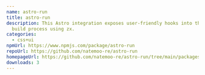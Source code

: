 ```yaml
---
name: astro-run
title: astro-run
description: This Astro integration exposes user-friendly hooks into the astro
  build process using zx.
categories:
  - css+ui
npmUrl: https://www.npmjs.com/package/astro-run
repoUrl: https://github.com/natemoo-re/astro-run
homepageUrl: https://github.com/natemoo-re/astro-run/tree/main/packages/core#readme
downloads: 3
---
```

